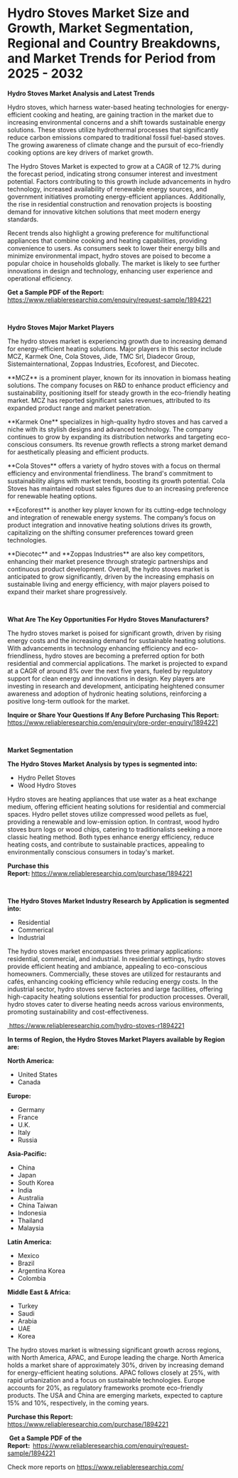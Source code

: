 <p><h1>Hydro Stoves Market Size and Growth, Market Segmentation, Regional and Country Breakdowns, and Market Trends for Period from 2025 -  2032</h1></p><p><strong>Hydro Stoves Market Analysis and Latest Trends</strong></p>
<p><p>Hydro stoves, which harness water-based heating technologies for energy-efficient cooking and heating, are gaining traction in the market due to increasing environmental concerns and a shift towards sustainable energy solutions. These stoves utilize hydrothermal processes that significantly reduce carbon emissions compared to traditional fossil fuel-based stoves. The growing awareness of climate change and the pursuit of eco-friendly cooking options are key drivers of market growth.</p><p>The Hydro Stoves Market is expected to grow at a CAGR of 12.7% during the forecast period, indicating strong consumer interest and investment potential. Factors contributing to this growth include advancements in hydro technology, increased availability of renewable energy sources, and government initiatives promoting energy-efficient appliances. Additionally, the rise in residential construction and renovation projects is boosting demand for innovative kitchen solutions that meet modern energy standards.</p><p>Recent trends also highlight a growing preference for multifunctional appliances that combine cooking and heating capabilities, providing convenience to users. As consumers seek to lower their energy bills and minimize environmental impact, hydro stoves are poised to become a popular choice in households globally. The market is likely to see further innovations in design and technology, enhancing user experience and operational efficiency.</p></p>
<p><strong>Get a Sample PDF of the Report:&nbsp;</strong> <a href="https://www.reliableresearchiq.com/enquiry/request-sample/1894221?utm_campaign=2843&utm_medium=2&utm_source=Github&utm_content=ia&utm_term=28032025&utm_id=hydro-stoves">https://www.reliableresearchiq.com/enquiry/request-sample/1894221</a></p>
<p>&nbsp;</p>
<p><strong>Hydro Stoves Major Market Players</strong></p>
<p><p>The hydro stoves market is experiencing growth due to increasing demand for energy-efficient heating solutions. Major players in this sector include MCZ, Karmek One, Cola Stoves, Jide, TMC Srl, Diadecor Group, Sistemainternational, Zoppas Industries, Ecoforest, and Diecotec.</p><p>**MCZ** is a prominent player, known for its innovation in biomass heating solutions. The company focuses on R&D to enhance product efficiency and sustainability, positioning itself for steady growth in the eco-friendly heating market. MCZ has reported significant sales revenues, attributed to its expanded product range and market penetration.</p><p>**Karmek One** specializes in high-quality hydro stoves and has carved a niche with its stylish designs and advanced technology. The company continues to grow by expanding its distribution networks and targeting eco-conscious consumers. Its revenue growth reflects a strong market demand for aesthetically pleasing and efficient products.</p><p>**Cola Stoves** offers a variety of hydro stoves with a focus on thermal efficiency and environmental friendliness. The brand's commitment to sustainability aligns with market trends, boosting its growth potential. Cola Stoves has maintained robust sales figures due to an increasing preference for renewable heating options.</p><p>**Ecoforest** is another key player known for its cutting-edge technology and integration of renewable energy systems. The company’s focus on product integration and innovative heating solutions drives its growth, capitalizing on the shifting consumer preferences toward green technologies.</p><p>**Diecotec** and **Zoppas Industries** are also key competitors, enhancing their market presence through strategic partnerships and continuous product development. Overall, the hydro stoves market is anticipated to grow significantly, driven by the increasing emphasis on sustainable living and energy efficiency, with major players poised to expand their market share progressively.</p></p>
<p>&nbsp;</p>
<p><strong>What Are The Key Opportunities For Hydro Stoves Manufacturers?</strong></p>
<p><p>The hydro stoves market is poised for significant growth, driven by rising energy costs and the increasing demand for sustainable heating solutions. With advancements in technology enhancing efficiency and eco-friendliness, hydro stoves are becoming a preferred option for both residential and commercial applications. The market is projected to expand at a CAGR of around 8% over the next five years, fueled by regulatory support for clean energy and innovations in design. Key players are investing in research and development, anticipating heightened consumer awareness and adoption of hydronic heating solutions, reinforcing a positive long-term outlook for the market.</p></p>
<p><strong>Inquire or Share Your Questions If Any Before Purchasing This Report:</strong> <a href="https://www.reliableresearchiq.com/enquiry/pre-order-enquiry/1894221?utm_campaign=2843&utm_medium=2&utm_source=Github&utm_content=ia&utm_term=28032025&utm_id=hydro-stoves">https://www.reliableresearchiq.com/enquiry/pre-order-enquiry/1894221</a></p>
<p>&nbsp;</p>
<p><strong>Market Segmentation</strong></p>
<p><strong>The Hydro Stoves Market Analysis by types is segmented into:</strong></p>
<p><ul><li>Hydro Pellet Stoves</li><li>Wood Hydro Stoves</li></ul></p>
<p><p>Hydro stoves are heating appliances that use water as a heat exchange medium, offering efficient heating solutions for residential and commercial spaces. Hydro pellet stoves utilize compressed wood pellets as fuel, providing a renewable and low-emission option. In contrast, wood hydro stoves burn logs or wood chips, catering to traditionalists seeking a more classic heating method. Both types enhance energy efficiency, reduce heating costs, and contribute to sustainable practices, appealing to environmentally conscious consumers in today's market.</p></p>
<p><strong>Purchase this Report:&nbsp;</strong><a href="https://www.reliableresearchiq.com/purchase/1894221?utm_campaign=2843&utm_medium=2&utm_source=Github&utm_content=ia&utm_term=28032025&utm_id=hydro-stoves">https://www.reliableresearchiq.com/purchase/1894221</a></p>
<p>&nbsp;</p>
<p><strong>The Hydro Stoves Market Industry Research by Application is segmented into:</strong></p>
<p><ul><li>Residential</li><li>Commerical</li><li>Industrial</li></ul></p>
<p><p>The hydro stoves market encompasses three primary applications: residential, commercial, and industrial. In residential settings, hydro stoves provide efficient heating and ambiance, appealing to eco-conscious homeowners. Commercially, these stoves are utilized for restaurants and cafés, enhancing cooking efficiency while reducing energy costs. In the industrial sector, hydro stoves serve factories and large facilities, offering high-capacity heating solutions essential for production processes. Overall, hydro stoves cater to diverse heating needs across various environments, promoting sustainability and cost-effectiveness.</p></p>
<p><a href="https://www.reliableresearchiq.com/hydro-stoves-r1894221?utm_campaign=2843&utm_medium=2&utm_source=Github&utm_content=ia&utm_term=28032025&utm_id=hydro-stoves">&nbsp;https://www.reliableresearchiq.com/hydro-stoves-r1894221</a></p>
<p><strong>In terms of Region, the Hydro Stoves Market Players available by Region are:</strong></p>
<p>
    <p> <strong> North America: </strong>
        <ul>
            <li>United States</li>
            <li>Canada</li>
        </ul>
        </p> 
    <p> <strong> Europe: </strong>
        <ul>
            <li>Germany</li>
            <li>France</li>
            <li>U.K.</li>
            <li>Italy</li>
            <li>Russia</li>
        </ul>
        </p> 
    <p> <strong> Asia-Pacific: </strong>
        <ul>
            <li>China</li>
            <li>Japan</li>
            <li>South Korea</li>
            <li>India</li>
            <li>Australia</li>
            <li>China Taiwan</li>
            <li>Indonesia</li>
            <li>Thailand</li>
            <li>Malaysia</li>
        </ul>
        </p> 
    <p> <strong> Latin America: </strong>
        <ul>
            <li>Mexico</li>
            <li>Brazil</li>
            <li>Argentina Korea</li>
            <li>Colombia</li>
        </ul>
        </p> 
    <p> <strong> Middle East & Africa: </strong>
        <ul>
            <li>Turkey</li>
            <li>Saudi</li>
            <li>Arabia</li>
            <li>UAE</li>
            <li>Korea</li>
        </ul>
    </p>
    </p>
<p><p>The hydro stoves market is witnessing significant growth across regions, with North America, APAC, and Europe leading the charge. North America holds a market share of approximately 30%, driven by increasing demand for energy-efficient heating solutions. APAC follows closely at 25%, with rapid urbanization and a focus on sustainable technologies. Europe accounts for 20%, as regulatory frameworks promote eco-friendly products. The USA and China are emerging markets, expected to capture 15% and 10%, respectively, in the coming years.</p></p>
<p><strong>Purchase this Report: </strong><a href="https://www.reliableresearchiq.com/purchase/1894221?utm_campaign=2843&utm_medium=2&utm_source=Github&utm_content=ia&utm_term=28032025&utm_id=hydro-stoves">https://www.reliableresearchiq.com/purchase/1894221</a></p>
<p>&nbsp;<strong>Get a Sample PDF of the Report:&nbsp;&nbsp;</strong><a href="https://www.reliableresearchiq.com/enquiry/request-sample/1894221?utm_campaign=2843&utm_medium=2&utm_source=Github&utm_content=ia&utm_term=28032025&utm_id=hydro-stoves">https://www.reliableresearchiq.com/enquiry/request-sample/1894221</a></p>
<p><strong></strong></p>
<p>Check more reports on <a href="https://www.reliableresearchiq.com/?utm_campaign=2843&utm_medium=2&utm_source=Github&utm_content=ia&utm_term=28032025&utm_id=hydro-stoves">https://www.reliableresearchiq.com/</a></p>